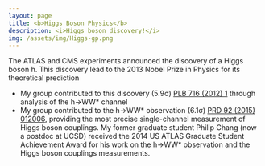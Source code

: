 ```yaml
---
layout: page
title: <b>Higgs Boson Physics</b>
description: <i>Higgs boson discovery!</i>
img: /assets/img/Higgs-gp.png
---
```


The ATLAS and CMS experiments announced the discovery of a Higgs boson h. This discovery lead to the 2013 Nobel Prize in Physics for its theoretical prediction
* My group contributed to this discovery (5.9&sigma;) [PLB 716 (2012) 1](https://arxiv.org/abs/1207.7214) through analysis of the h→WW* channel
* My group contributed to the h→WW* observation (6.1&sigma;) [PRD 92 (2015) 012006](https://arxiv.org/abs/1412.2641), providing the most precise single-channel measurement of Higgs boson couplings. My former graduate student Philip Chang (now a postdoc at UCSD) received the 2014 US ATLAS Graduate Student Achievement Award for his work on the h→WW* observation and the Higgs boson couplings measurements.
